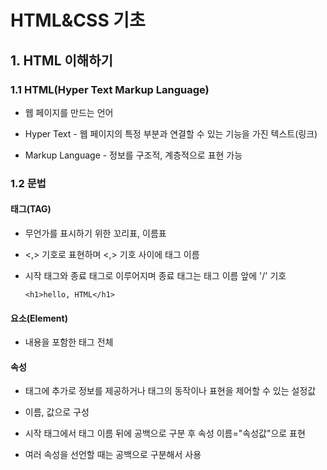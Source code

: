 # HTML&CSS 기초

## 1. HTML 이해하기

### 1.1 HTML(Hyper Text Markup Language)

* 웹 페이지를 만드는 언어

* Hyper Text - 웹 페이지의 특정 부분과 연결할 수 있는 기능을 가진 텍스트(링크)

* Markup Language - 정보를 구조적, 계층적으로 표현 가능



### 1.2 문법

#### 태그(TAG)

* 무언가를 표시하기 위한 꼬리표, 이름표 

* <,> 기호로 표현하며 <,> 기호 사이에 태그 이름

* 시작 태그와 종료 태그로 이루어지며 종료 태그는 태그 이름 앞에 '/' 기호

  `<h1>hello, HTML</h1>`

  

#### 요소(Element)

* 내용을 포함한 태그 전체



#### 속성

* 태그에 추가로 정보를 제공하거나 태그의 동작이나 표현을 제어할 수 있는 설정값

* 이름, 값으로 구성

* 시작 태그에서 태그 이름 뒤에 공백으로 구분 후 속성 이름="속성값"으로 표현

* 여러 속성을 선언할 때는 공백으로 구분해서 사용

